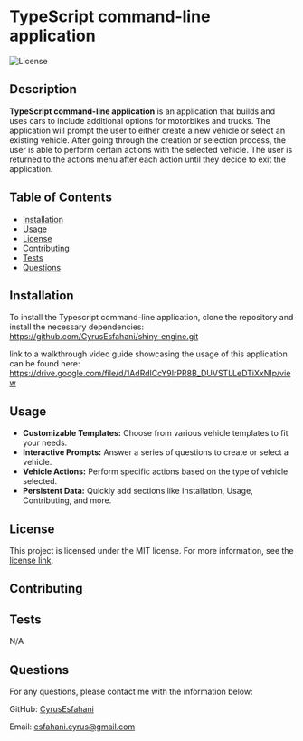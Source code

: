 # TypeScript command-line application
  ![License](https://img.shields.io/badge/license-MIT-blue.svg)

## Description
**TypeScript command-line application** is an application that builds and uses cars to include additional options for motorbikes and trucks. The application will prompt the user to either create a new vehicle or select an existing vehicle. After going through the creation or selection process, the user is able to perform certain actions with the selected vehicle. The user is returned to the actions menu after each action until they decide to exit the application.
## Table of Contents
- [Installation](#installation)
- [Usage](#usage)
- [License](#license)
- [Contributing](#contributing)
- [Tests](#tests)
- [Questions](#questions)

## Installation
To install the Typescript command-line application, clone the repository and install the necessary dependencies:
https://github.com/CyrusEsfahani/shiny-engine.git

link to a walkthrough video guide showcasing the usage of this application can be found here: https://drive.google.com/file/d/1AdRdlCcY9IrPR8B_DUVSTLLeDTiXxNIp/view


## Usage
- **Customizable Templates:** Choose from various vehicle templates to fit your needs.
- **Interactive Prompts:** Answer a series of questions to create or select a vehicle.
- **Vehicle Actions:** Perform specific actions based on the type of vehicle selected.
- **Persistent Data:** Quickly add sections like Installation, Usage, Contributing, and more.



## License
This project is licensed under the MIT license. For more information, see the [license link](https://opensource.org/licenses/MIT).

## Contributing


## Tests
N/A

## Questions
For any questions, please contact me with the information below:

GitHub: [CyrusEsfahani](https://github.com/CyrusEsfahani/shiny-engine.git)

Email: esfahani.cyrus@gmail.com